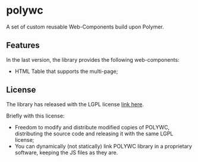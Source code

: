 # polywc
A set of custom reusable Web-Components build upon Polymer.

## Features

In the last version, the library provides the following web-components:

 - HTML Table that supports the multi-page;
 
## License 

The library has released with the LGPL license [link here](http://www.gnu.org/licenses/lgpl.html).

Briefly with this license:
 
 - Freedom to modify and distribute modified copies of POLYWC, distributing the source code and releasing it with the same LGPL license;
 - You can dynamically (not statically) link POLYWC library in a proprietary software, keeping the JS files as they are.


